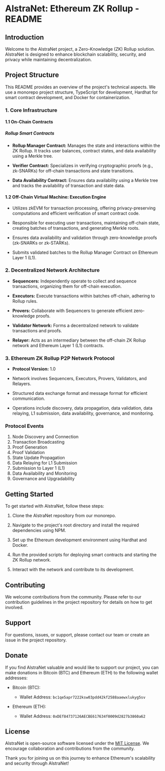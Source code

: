 # AlstraNet: Ethereum ZK Rollup - README

## Introduction

Welcome to the AlstraNet project, a Zero-Knowledge (ZK) Rollup solution. AlstraNet is designed to enhance blockchain scalability, security, and privacy while maintaining decentralization.

## Project Structure

This README provides an overview of the project's technical aspects. We use a monorepo project structure, TypeScript for development, Hardhat for smart contract development, and Docker for containerization.

### 1. Core Infrastructure

#### 1.1 On-Chain Contracts

##### Rollup Smart Contracts

- **Rollup Manager Contract:** Manages the state and interactions within the ZK Rollup. It tracks user balances, contract states, and data availability using a Merkle tree.

- **Verifier Contract:** Specializes in verifying cryptographic proofs (e.g., zk-SNARKs) for off-chain transactions and state transitions.

- **Data Availability Contract:** Ensures data availability using a Merkle tree and tracks the availability of transaction and state data.

#### 1.2 Off-Chain Virtual Machine: Execution Engine

- Utilizes zkEVM for transaction processing, offering privacy-preserving computations and efficient verification of smart contract code.

- Responsible for executing user transactions, maintaining off-chain state, creating batches of transactions, and generating Merkle roots.

- Ensures data availability and validation through zero-knowledge proofs (zk-SNARKs or zk-STARKs).

- Submits validated batches to the Rollup Manager Contract on Ethereum Layer 1 (L1).

### 2. Decentralized Network Architecture

- **Sequencers:** Independently operate to collect and sequence transactions, organizing them for off-chain execution.

- **Executors:** Execute transactions within batches off-chain, adhering to Rollup rules.

- **Provers:** Collaborate with Sequencers to generate efficient zero-knowledge proofs.

- **Validator Network:** Forms a decentralized network to validate transactions and proofs.

- **Relayer:** Acts as an intermediary between the off-chain ZK Rollup network and Ethereum Layer 1 (L1) contracts.

### 3. Ethereum ZK Rollup P2P Network Protocol

- **Protocol Version:** 1.0

- Network involves Sequencers, Executors, Provers, Validators, and Relayers.

- Structured data exchange format and message format for efficient communication.

- Operations include discovery, data propagation, data validation, data relaying, L1 submission, data availability, governance, and monitoring.

### Protocol Events

1. Node Discovery and Connection
2. Transaction Broadcasting
3. Proof Generation
4. Proof Validation
5. State Update Propagation
6. Data Relaying for L1 Submission
7. Submission to Layer 1 (L1)
8. Data Availability and Monitoring
9. Governance and Upgradability

## Getting Started

To get started with AlstraNet, follow these steps:

1. Clone the AlstraNet repository from our monorepo.

2. Navigate to the project's root directory and install the required dependencies using NPM.

3. Set up the Ethereum development environment using Hardhat and Docker.

4. Run the provided scripts for deploying smart contracts and starting the ZK Rollup network.

5. Interact with the network and contribute to its development.

## Contributing

We welcome contributions from the community. Please refer to our contribution guidelines in the project repository for details on how to get involved.

## Support

For questions, issues, or support, please contact our team or create an issue in the project repository.
## Donate

If you find AlstraNet valuable and would like to support our project, you can make donations in Bitcoin (BTC) and Ethereum (ETH) to the following wallet addresses:

- Bitcoin (BTC):
  - Wallet Address: `bc1qe5apr7222ksw03pdd42kf2588aaewxlukyg5sv`

- Ethereum (ETH):
  - Wallet Address: `0xDEf84737126AECBE617634f0009d2827b3860a62`

## License

AlstraNet is open-source software licensed under the [MIT License](LICENSE.md). We encourage collaboration and contributions from the community.

Thank you for joining us on this journey to enhance Ethereum's scalability and security through AlstraNet!
